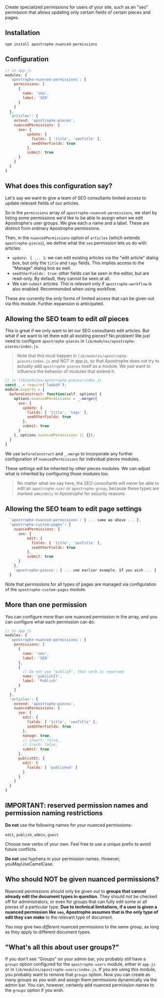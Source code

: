  Create specialized permissions for users of your site, such as an "seo" permission that allows updating only certain fields of certain pieces and pages.

## Installation

```
npm install apostrophe-nuanced-permissions
```

## Configuration

```javascript
// in app.js
modules: {
  `apostrophe-nuanced-permissions`: {
    permissions: [
      {
        name: 'seo',
        label: 'SEO'
      }
    ]
  },
  'articles': {
    extend: 'apostrophe-pieces',
    nuancedPermissions: {
      seo: {
          update: {
            fields: [ 'title', 'seoTitle' ],
            seeOtherFields: true
          },
          submit: true
      }
    }
  }
}
```

## What does this configuration say?

Let's say we want to give a team of SEO consultants limited access to update relevant fields of our articles.

So in the `permissions` array of `apostrophe-nuanced-permissions`, we start by listing some permissions we'd like to be able to assign when we edit Apostrophe's user groups. We give each a name and a label. These are distinct from ordinary Apostrophe permissions.

Then, in the `nuancedPermissions` option of `articles` (which extends `apostrophe-pieces`), we define what the `seo` permission lets us do with articles:

* `update: { ... }`: we can edit existing articles via the "edit article" dialog box, but only the `title` and `tags` fields. This implies access to the "Manage" dialog box as well.
* `seeOtherFields: true`: other fields can be seen in the editor, but are read-only. By default, they cannot be seen at all.
* We can `submit` articles. This is relevant only if `apostrophe-workflow` is also enabled. Recommended when using workflow.

These are currently the only forms of limited access that can be given out via this module. Further expansion is anticipated.

## Allowing the SEO team to edit *all* pieces

This is great if we only want to let our SEO consultants edit articles. But what if we want to let them edit all existing pieces? No problem! We just need to configure `apostrophe-pieces` in `lib/modules/apostrophe-pieces/index.js`.

> Note that this must happen in `lib/modules/apostrophe-pieces/index.js` and NOT in app.js, so that Apostrophe does not try to actually add `apostrophe-pieces` itself as a module. We just want to influence the behavior of modules that extend it.

```javascript
// in lib/modules/apostrophe-pieces/index.js
const _ = require('lodash');
module.exports = {
  beforeConstruct: function(self, options) {
    options.nuancedPermissions = _.merge({
      seo: {
        update: {
          fields: [ 'title', 'tags' ],
          seeOtherFields: true
        },
        submit: true
      }
    }, options.nuancedPermissions || {});
  }
}
```

We use `beforeConstruct` and `_.merge` to incorporate any further configuration of `nuancedPermissions` for individual pieces modules.

These settings will be inherited by other pieces modules. We can adjust what is inherited by configuring those modules too.

> No matter what we say here, the SEO consultants will never be able to edit an `apostrophe-user` or `apostrophe-group`, because these types are marked `adminOnly` in Apostrophe for security reasons.

## Allowing the SEO team to edit page settings

```javascript
  `apostrophe-nuanced-permissions`: { ... same as above ... },
  'apostrophe-custom-pages': {
    nuancedPermissions: {
      seo: {
          edit: {
            fields: [ 'title', 'seoTitle' ],
            seeOtherFields: true
          },
          submit: true
      }
    },
    'apostrophe-pieces': { ... see earlier example, if you wish ... }
  }
```

Note that permissions for all types of pages are managed via configuration of the `apostrophe-custom-pages` module.

## More than one permission

You can configure more than one nuanced permission in the array, and you can configure what each permission can do:

```javascript
// in app.js
modules: {
  `apostrophe-nuanced-permissions`: {
    permissions: [
      {
        name: 'seo',
        label: 'SEO'
      },
      {
        // Do not use "publish", that verb is reserved
        name: 'publishIt',
        label: 'Publish'
      }
    ]
  },
  'articles': {
    extend: 'apostrophe-pieces',
    nuancedPermissions: {
      seo: {
        edit: {
          fields: [ 'title', 'seoTitle' ],
          seeOtherFields: true
        },
        manage: true,
        // insert: false,
        // trash: false,
        submit: true
      },
      publishIt: {
        edit: {
          fields: [ 'published' ]
        }
      }
    }
  }
}
```

## IMPORTANT: reserved permission names and permission naming restrictions

**Do not** use the following names for your nuanced permissions:

`edit`, `publish`, `admin`, `guest`

Choose new verbs of your own. Feel free to use a unique prefix to avoid future conflicts.

**Do not** use hyphens in your permission names. However, youMayUseCamelCase.

## Who should NOT be given nuanced permissions?

Nuanced permissions should only be given out to **groups that cannot already edit the document types in question.** They should *not* be checked off for administrators, or even for groups that can fully edit some or all pieces of a particular type. **Due to technical limitations, if a user is given a nuanced permission like `seo`, Apostrophe  assumes that is the only type of edit they can make** to the relevant type of document.

You *may* give two *different* nuanced permissions to the same group, as long as they apply to different document types.

## "What's all this about user groups?"

If you don't see "Groups" on your admin bar, you probably still have a `groups` option configured for the `apostrophe-users` module, either in `app.js` or in `lib/modules/apostrophe-users/index.js`. If you are using this module, you probably want to remove that `groups` option. Now you can create as many groups as you wish and assign them permissions dynamically via the admin bar. You can, however, certainly add nuanced permission names to the `groups` option if you wish.
